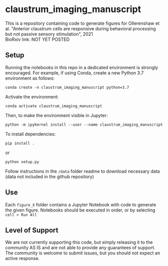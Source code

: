 # claustrum_imaging_manuscript

This is a repository containing code to generate figures for Ollerenshaw et al. "Anterior claustrum cells are responsive during behavioral processing but not passive sensory stimulation", 2021  
BioRxiv link: NOT YET POSTED  


## Setup

Running the notebooks in this repo in a dedicated environment is strongly encouraged. For example, if using Conda, create a new Python 3.7 environment as follows:

    conda create -n claustrum_imaging_manuscript python=3.7

Activate the environment:

    conda activate claustrum_imaging_manuscript

Then, to make the environment visible in Jupyter:

    python -m ipykernel install --user --name claustrum_imaging_manuscript

To install dependencies:

    pip install .

or

    python setup.py

Follow instructions in the `/data` folder readme to download necessary data (data not included in the github repository)

## Use

Each `figure_X` folder contains a Jupyter Notebook with code to generate the given figure. Notebooks should be executed in order, or by selecting `cell > Run All`

## Level of Support

We are not currently supporting this code, but simply releasing it to the community AS IS and are not able to provide any guarantees of support. The community is welcome to submit issues, but you should not expect an active response.
